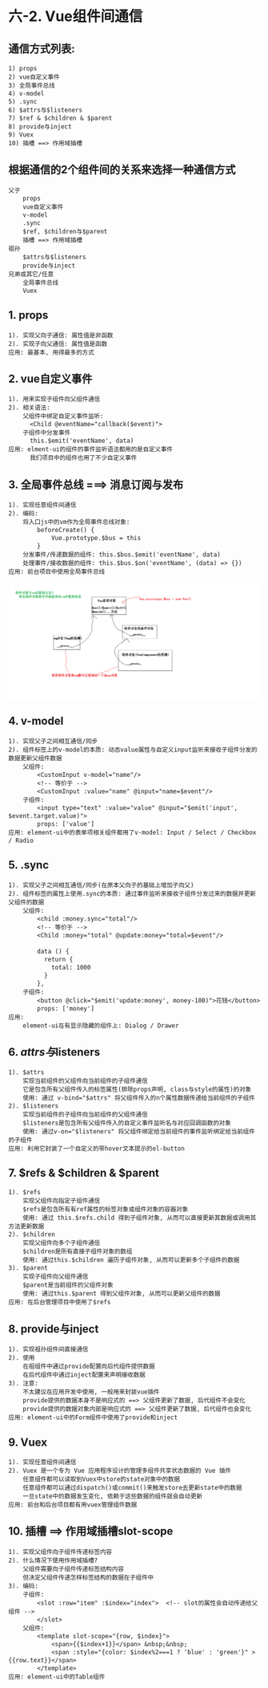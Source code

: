 # 六-2. Vue组件间通信

## 通信方式列表:

	1) props
	2) vue自定义事件
	3) 全局事件总线
	4) v-model
	5) .sync
	6) $attrs与$listeners
	7) $ref & $children & $parent
	8) provide与inject
	9) Vuex
	10) 插槽 ==> 作用域插槽

## 根据通信的2个组件间的关系来选择一种通信方式
	父子
		props
		vue自定义事件
		v-model
		.sync
		$ref, $children与$parent
		插槽 ==> 作用域插槽
	祖孙
		$attrs与$listeners
		provide与inject
	兄弟或其它/任意
		全局事件总线
		Vuex

## 1. props
    1). 实现父向子通信: 属性值是非函数
    2). 实现子向父通信: 属性值是函数
    应用: 最基本, 用得最多的方式

## 2. vue自定义事件
    1). 用来实现子组件向父组件通信
    2). 相关语法:
        父组件中绑定自定义事件监听:
          <Child @eventName="callback($event)">
        子组件中分发事件
          this.$emit('eventName', data)
    应用: elment-ui的组件的事件监听语法都用的是自定义事件
          我们项目中的组件也用了不少自定义事件

## 3. 全局事件总线   ===> 消息订阅与发布
    1). 实现任意组件间通信
    2). 编码:
        将入口js中的vm作为全局事件总线对象: 
            beforeCreate() {
                Vue.prototype.$bus = this
            }
        分发事件/传递数据的组件: this.$bus.$emit('eventName', data)
        处理事件/接收数据的组件: this.$bus.$on('eventName', (data) => {})
    应用: 前台项目中使用全局事件总线

![组件与vm的关系](./images/组件与vm的关系.png)

## 4. v-model

    1). 实现父子之间相互通信/同步
    2). 组件标签上的v-model的本质: 动态value属性与自定义input监听来接收子组件分发的数据更新父组件数据
        父组件: 
            <CustomInput v-model="name"/>
            <!-- 等价于 -->
            <CustomInput :value="name" @input="name=$event"/>
        子组件: 
            <input type="text" :value="value" @input="$emit('input', $event.target.value)">
            props: ['value']
    应用: element-ui中的表单项相关组件都用了v-model: Input / Select / Checkbox / Radio

## 5. .sync
    1). 实现父子之间相互通信/同步(在原本父向子的基础上增加子向父)
    2). 组件标签的属性上使用.sync的本质: 通过事件监听来接收子组件分发过来的数据并更新父组件的数据
        父组件:
            <child :money.sync="total"/>
            <!-- 等价于 -->
            <Child :money="total" @update:money="total=$event"/>
    
            data () {
              return {
                total: 1000
              }
            },
        子组件:
            <button @click="$emit('update:money', money-100)">花钱</button>
            props: ['money']
    应用:  
        element-ui在有显示隐藏的组件上: Dialog / Drawer
## 6. $attrs与$listeners
    1). $attrs
        实现当前组件的父组件向当前组件的子组件通信
        它是包含所有父组件传入的标签属性(排除props声明, class与style的属性)的对象
        使用: 通过 v-bind="$attrs" 将父组件传入的n个属性数据传递给当前组件的子组件
    2). $listeners
        实现当前组件的子组件向当前组件的父组件通信
        $listeners是包含所有父组件传入的自定义事件监听名与对应回调函数的对象
        使用: 通过v-on="$listeners" 将父组件绑定给当前组件的事件监听绑定给当前组件的子组件
    应用: 利用它封装了一个自定义的带hover文本提示的el-button

## 7. $refs & $children & $parent
    1). $refs
        实现父组件向指定子组件通信
        $refs是包含所有有ref属性的标签对象或组件对象的容器对象
        使用: 通过 this.$refs.child 得到子组件对象, 从而可以直接更新其数据或调用其方法更新数据
    2). $children
        实现父组件向多个子组件通信
        $children是所有直接子组件对象的数组
        使用: 通过this.$children 遍历子组件对象, 从而可以更新多个子组件的数据
    3). $parent
        实现子组件向父组件通信
        $parent是当前组件的父组件对象
        使用: 通过this.$parent 得到父组件对象, 从而可以更新父组件的数据
    应用: 在后台管理项目中使用了$refs

## 8. provide与inject
	1). 实现祖孙组件间直接通信
	2). 使用
		在祖组件中通过provide配置向后代组件提供数据
		在后代组件中通过inject配置来声明接收数据
	3). 注意:
		不太建议在应用开发中使用, 一般用来封装vue插件
		provide提供的数据本身不是响应式的 ==> 父组件更新了数据, 后代组件不会变化
		provide提供的数据对象内部是响应式的 ==> 父组件更新了数据, 后代组件也会变化
	应用: element-ui中的Form组件中使用了provide和inject

## 9. Vuex
    1). 实现任意组件间通信
    2). Vuex 是一个专为 Vue 应用程序设计的管理多组件共享状态数据的 Vue 插件
        任意组件都可以读取到Vuex中store的state对象中的数据
        任意组件都可以通过dispatch()或commit()来触发store去更新state中的数据
        一旦state中的数据发生变化, 依赖于这些数据的组件就会自动更新
    应用: 前台和后台项目都有用vuex管理组件数据 

## 10. 插槽  ==> 作用域插槽slot-scope
    1). 实现父组件向子组件传递标签内容
    2). 什么情况下使用作用域插槽?
        父组件需要向子组件传递标签结构内容
        但决定父组件传递怎样标签结构的数据在子组件中
    3). 编码:
        子组件:
            <slot :row="item" :$index="index">  <!-- slot的属性会自动传递给父组件 -->
            </slot>
        父组件:
            <template slot-scope="{row, $index}">
                <span>{{$index+1}}</span> &nbsp;&nbsp;
                <span :style="{color: $index%2===1 ? 'blue' : 'green'}" >{{row.text}}</span>
            </template>
    应用: element-ui中的Table组件
